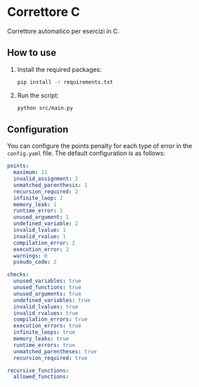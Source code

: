 # Correttore C

Correttore automatico per esercizi in C.

## How to use

1. Install the required packages:
   ```bash
   pip install -r requirements.txt
   ```
2. Run the script:
   ```bash
   python src/main.py
   ```

## Configuration

You can configure the points penalty for each type of error in the `config.yaml` file. The default configuration is as follows:

```yaml
points:
  maximum: 11
  invalid_assignment: 2
  unmatched_parenthesis: 1
  recursion_required: 2
  infinite_loop: 2
  memory_leak: 1
  runtime_error: 1
  unused_argument: 1
  undefined_variable: 2
  invalid_lvalue: 1
  invalid_rvalue: 1
  compilation_error: 2
  execution_error: 2
  warnings: 0
  pseudo_code: 2

checks:
  unused_variables: true
  unused_functions: true
  unused_arguments: true
  undefined_variables: true
  invalid_lvalues: true
  invalid_rvalues: true
  compilation_errors: true
  execution_errors: true
  infinite_loops: true
  memory_leaks: true
  runtime_errors: true
  unmatched_parentheses: true
  recursion_required: true

recursive_functions:
  allowed_functions:
```
